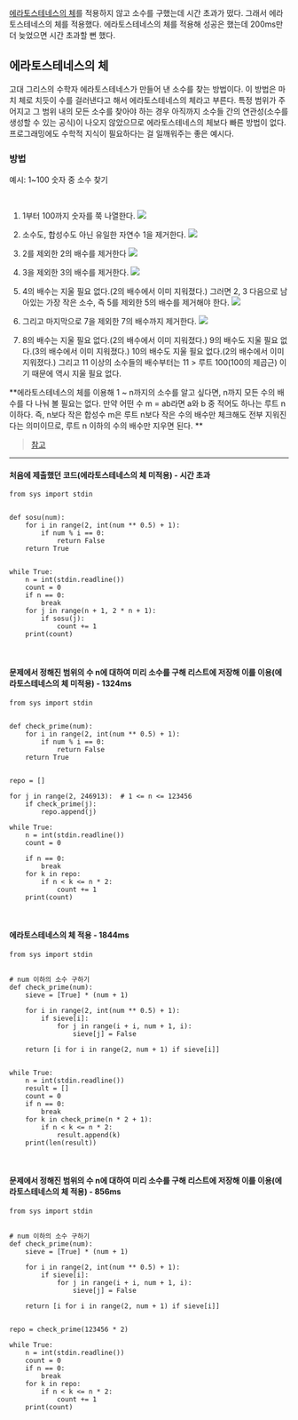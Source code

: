 [에라토스테네스의 체](https://ko.wikipedia.org/wiki/%EC%97%90%EB%9D%BC%ED%86%A0%EC%8A%A4%ED%85%8C%EB%84%A4%EC%8A%A4%EC%9D%98_%EC%B2%B4)를 적용하지 않고 소수를 구했는데 시간 초과가 떴다.
그래서 에라토스테네스의 체를 적용했다. 에라토스테네스의 체를 적용해 성공은 했는데 200ms만 더 늦었으면 시간 초과할 뻔 했다.

## 에라토스테네스의 체
고대 그리스의 수학자 에라토스테네스가 만들어 낸 소수를 찾는 방법이다. 이 방법은 마치 체로 치듯이 수를 걸러낸다고 해서 에라토스테네스의 체라고 부른다.
특정 범위가 주어지고 그 범위 내의 모든 소수를 찾아야 하는 경우 아직까지 소수들 간의 연관성(소수를 생성할 수 있는 공식)이 나오지 않았으므로 에라토스테네스의 체보다 빠른 방법이 없다. 프로그래밍에도 수학적 지식이 필요하다는 걸 일깨워주는 좋은 예시다.

### 방법
예시: 1~100 숫자 중 소수 찾기

<br>

1. 1부터 100까지 숫자를 쭉 나열한다.
![](https://images.velog.io/images/rudwnd33/post/9fa49511-5e34-4792-ac51-68d76cb13ffe/%E1%84%89%E1%85%B3%E1%84%8F%E1%85%B3%E1%84%85%E1%85%B5%E1%86%AB%E1%84%89%E1%85%A3%E1%86%BA%202021-10-22%20%E1%84%8B%E1%85%A9%E1%84%92%E1%85%AE%2010.13.11.png)

2. 소수도, 합성수도 아닌 유일한 자연수 1을 제거한다.
![](https://images.velog.io/images/rudwnd33/post/171a67ed-c034-47f4-bf58-622eae0990a7/%E1%84%89%E1%85%B3%E1%84%8F%E1%85%B3%E1%84%85%E1%85%B5%E1%86%AB%E1%84%89%E1%85%A3%E1%86%BA%202021-10-22%20%E1%84%8B%E1%85%A9%E1%84%92%E1%85%AE%2010.13.31.png)

3. 2를 제외한 2의 배수를 제거한다
![](https://images.velog.io/images/rudwnd33/post/6486379f-c0aa-49ad-8c61-849e5f2878b8/%E1%84%89%E1%85%B3%E1%84%8F%E1%85%B3%E1%84%85%E1%85%B5%E1%86%AB%E1%84%89%E1%85%A3%E1%86%BA%202021-10-22%20%E1%84%8B%E1%85%A9%E1%84%92%E1%85%AE%2010.14.24.png)

4. 3을 제외한 3의 배수를 제거한다.
![](https://images.velog.io/images/rudwnd33/post/2ef588e0-e8b8-4b19-9637-359e83b077e2/%E1%84%89%E1%85%B3%E1%84%8F%E1%85%B3%E1%84%85%E1%85%B5%E1%86%AB%E1%84%89%E1%85%A3%E1%86%BA%202021-10-22%20%E1%84%8B%E1%85%A9%E1%84%92%E1%85%AE%2010.14.57.png)

5. 4의 배수는 지울 필요 없다.(2의 배수에서 이미 지워졌다.)
그러면 2, 3 다음으로 남아있는 가장 작은 소수, 즉 5를 제외한 5의 배수를 제거해야 한다.
![](https://images.velog.io/images/rudwnd33/post/fe72764e-719a-4386-8f4b-54d7055181a1/%E1%84%89%E1%85%B3%E1%84%8F%E1%85%B3%E1%84%85%E1%85%B5%E1%86%AB%E1%84%89%E1%85%A3%E1%86%BA%202021-10-22%20%E1%84%8B%E1%85%A9%E1%84%92%E1%85%AE%2010.15.33.png)

6. 그리고 마지막으로 7을 제외한 7의 배수까지 제거한다.
![](https://images.velog.io/images/rudwnd33/post/791c6617-8d84-44c6-b325-c889eeaac043/%E1%84%89%E1%85%B3%E1%84%8F%E1%85%B3%E1%84%85%E1%85%B5%E1%86%AB%E1%84%89%E1%85%A3%E1%86%BA%202021-10-22%20%E1%84%8B%E1%85%A9%E1%84%92%E1%85%AE%2010.16.17.png)

7. 8의 배수는 지울 필요 없다.(2의 배수에서 이미 지워졌다.) 9의 배수도 지울 필요 없다.(3의 배수에서 이미 지워졌다.) 10의 배수도 지울 필요 없다.(2의 배수에서 이미 지워졌다.) 그리고 11 이상의 소수들의 배수부터는 11 > 루트 100(100의 제곱근) 이기 때문에 역시 지울 필요 없다.

**에라토스테네스의 체를 이용해 1 ~ n까지의 소수를 알고 싶다면, n까지 모든 수의 배수를 다 나눠 볼 필요는 없다. 만약 어떤 수 m = ab라면 a와 b 중 적어도 하나는 루트 n이하다. 즉, n보다 작은 합성수 m은 루트 n보다 작은 수의 배수만 체크해도 전부 지워진다는 의미이므로, 루트 n 이하의 수의 배수만 지우면 된다. **

> [참고](https://namu.wiki/w/%EC%97%90%EB%9D%BC%ED%86%A0%EC%8A%A4%ED%85%8C%EB%84%A4%EC%8A%A4%EC%9D%98%20%EC%B2%B4)

<hr>

#### 처음에 제출했던 코드(에라토스테네스의 체 미적용) - 시간 초과
```
from sys import stdin


def sosu(num):
    for i in range(2, int(num ** 0.5) + 1):
        if num % i == 0:
            return False
    return True


while True:
    n = int(stdin.readline())
    count = 0
    if n == 0:
        break
    for j in range(n + 1, 2 * n + 1):
        if sosu(j):
            count += 1
    print(count)

```

<br>

#### 문제에서 정해진 범위의 수 n에 대하여 미리 소수를 구해 리스트에 저장해 이를 이용(에라토스테네스의 체 미적용) - 1324ms
```
from sys import stdin


def check_prime(num):
    for i in range(2, int(num ** 0.5) + 1):
        if num % i == 0:
            return False
    return True


repo = []

for j in range(2, 246913):  # 1 <= n <= 123456
    if check_prime(j):
        repo.append(j)

while True:
    n = int(stdin.readline())
    count = 0

    if n == 0:
        break
    for k in repo:
        if n < k <= n * 2:
            count += 1
    print(count)

```

<br>

#### 에라토스테네스의 체 적용 - 1844ms
```
from sys import stdin


# num 이하의 소수 구하기
def check_prime(num):
    sieve = [True] * (num + 1)

    for i in range(2, int(num ** 0.5) + 1):
        if sieve[i]:
            for j in range(i + i, num + 1, i):
                sieve[j] = False

    return [i for i in range(2, num + 1) if sieve[i]]


while True:
    n = int(stdin.readline())
    result = []
    count = 0
    if n == 0:
        break
    for k in check_prime(n * 2 + 1):
        if n < k <= n * 2:
            result.append(k)
    print(len(result))

```

<br>

#### 문제에서 정해진 범위의 수 n에 대하여 미리 소수를 구해 리스트에 저장해 이를 이용(에라토스테네스의 체 적용) - 856ms
```
from sys import stdin


# num 이하의 소수 구하기
def check_prime(num):
    sieve = [True] * (num + 1)

    for i in range(2, int(num ** 0.5) + 1):
        if sieve[i]:
            for j in range(i + i, num + 1, i):
                sieve[j] = False

    return [i for i in range(2, num + 1) if sieve[i]]


repo = check_prime(123456 * 2)

while True:
    n = int(stdin.readline())
    count = 0
    if n == 0:
        break
    for k in repo:
        if n < k <= n * 2:
            count += 1
    print(count)

```